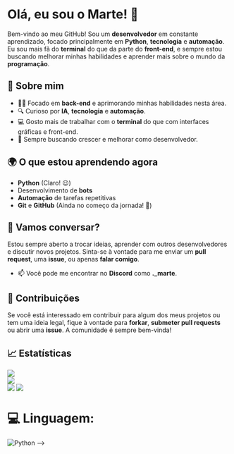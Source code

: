 # Olá, eu sou o **Marte**! 🚀

Bem-vindo ao meu GitHub! Sou um **desenvolvedor** em constante aprendizado, focado principalmente em **Python**, **tecnologia** e **automação**. Eu sou mais fã do **terminal** do que da parte do **front-end**, e sempre estou buscando melhorar minhas habilidades e aprender mais sobre o mundo da **programação**.

## 🚀 Sobre mim
- 👨‍💻 Focado em **back-end** e aprimorando minhas habilidades nesta área.
- 🔍 Curioso por **IA**, **tecnologia** e **automação**.
- 💻 Gosto mais de trabalhar com o **terminal** do que com interfaces gráficas e front-end.
- 🌱 Sempre buscando crescer e melhorar como desenvolvedor.

## 🌍 O que estou aprendendo agora
- **Python** (Claro! 😉)
- Desenvolvimento de **bots**
- **Automação** de tarefas repetitivas
- **Git** e **GitHub** (Ainda no começo da jornada! 🚀)

## 💬 Vamos conversar?
Estou sempre aberto a trocar ideias, aprender com outros desenvolvedores e discutir novos projetos. Sinta-se à vontade para me enviar um **pull request**, uma **issue**, ou apenas **falar comigo**.

- 📫 Você pode me encontrar no **Discord** como **._marte**.

## 🚀 Contribuições
Se você está interessado em contribuir para algum dos meus projetos ou tem uma ideia legal, fique à vontade para **forkar**, **submeter pull requests** ou abrir uma **issue**. A comunidade é sempre bem-vinda!

## 📈 Estatísticas
![](https://github-readme-stats.vercel.app/api?username=MartePy&theme=dark&hide_border=false&include_all_commits=false&count_private=false)<br/>
![](https://nirzak-streak-stats.vercel.app/?user=MartePy&theme=dark&hide_border=false)<br/>
![](https://github-readme-stats.vercel.app/api/top-langs/?username=MartePy&theme=dark&hide_border=false&include_all_commits=false&count_private=false&layout=compact)
[![](https://visitcount.itsvg.in/api?id=MartePy&icon=0&color=0)](https://visitcount.itsvg.in)

# 💻 Linguagem:
![Python](https://img.shields.io/badge/python-3670A0?style=for-the-badge&logo=python&logoColor=ffdd54)
-->
